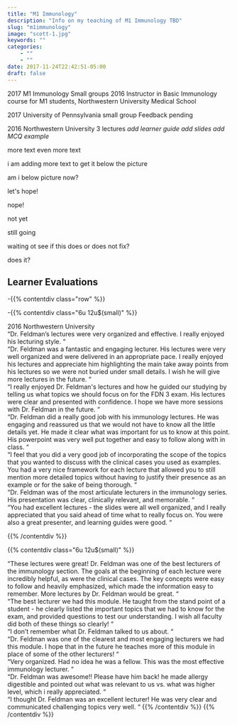 ```yaml
---
title: "M1 Immunology"
description: "Info on my teaching of M1 Immunology TBD"
slug: "m1immunology"
image: "scott-1.jpg"
keywords: ""
categories:
    - ""
    - ""
date: 2017-11-24T22:42:51-05:00
draft: false
---
```



2017 M1 Immunology Small groups
2016	Instructor in Basic Immunology course for M1 students, Northwestern University Medical School

2017 University of Pennsylvania small group
Feedback pending

2016 Northwestern University 
3 lectures
*add learner guide*
*add slides*
*add MCQ example*

more text
even more text

i am adding more text to get it below the picture

am i below picture now?

let's hope!

nope!

not yet

still going

waiting ot see if this does or does not fix?

does it?

## Learner Evaluations

-{{% contentdiv class="row" %}}
					
 -{{% contentdiv class="6u 12u$(small)" %}}

2016 Northwestern University  
“Dr. Feldman’s lectures were very organized and effective. I really enjoyed his lecturing style. “  
“Dr. Feldman was a fantastic and engaging lecturer. His lectures were very well organized and were delivered in an appropriate pace. I really enjoyed his lectures and appreciate him highlighting the main take away points from his lectures so we were not buried under small details. I wish he will give more lectures in the future. “  
“I really enjoyed Dr. Feldman's lectures and how he guided our studying by telling us what topics we should focus on for the FDN 3 exam. His lectures were clear and presented with confidence. I hope we have more sessions with Dr. Feldman in the future. “  
“Dr. Feldman did a really good job with his immunology lectures. He was engaging and reassured us that we would not have to know all the little details yet. He made it clear what was important for us to know at this point. His powerpoint was very well put together and easy to follow along with in class. “  
“I feel that you did a very good job of incorporating the scope of the topics that you wanted to discuss with the clinical cases you used as examples. You had a very nice framework for each lecture that allowed you to still mention more detailed topics without having to justify their presence as an example or for the sake of being thorough. “  
“Dr. Feldman was of the most articulate lecturers in the immunology series. His presentation was clear, clinically relevant, and memorable. “  
“You had excellent lectures - the slides were all well organized, and I really appreciated that you said ahead of time what to really focus on. You were also a great presenter, and learning guides were good. “

{{% /contentdiv %}}

{{% contentdiv class="6u 12u$(small)" %}}

“These lectures were great! Dr. Feldman was one of the best lecturers of the immunology section. The goals at the beginning of each lecture were incredibly helpful, as were the clinical cases. The key concepts were easy to follow and heavily emphasized, which made the information easy to remember. More lectures by Dr. Feldman would be great. “  
“The best lecturer we had this module. He taught from the stand point of a student - he clearly listed the important topics that we had to know for the exam, and provided questions to test our understanding. I wish all faculty did both of these things so clearly! “  
“I don’t remember what Dr. Feldman talked to us about. “  
“Dr. Feldman was one of the clearest and most engaging lecturers we had this module. I hope that in the future he teaches more of this module in place of some of the other lecturers! “  
“Very organized. Had no idea he was a fellow. This was the most effective immunology lecturer. “  
“Dr. Feldman was awesome!! Please have him back! he made allergy digestible and pointed out what was relevant to us vs. what was higher level, which i really appreciated. “  
“I thought Dr. Feldman was an excellent lecturer! He was very clear and communicated challenging topics very well. “
{{% /contentdiv %}}
{{% /contentdiv %}}

